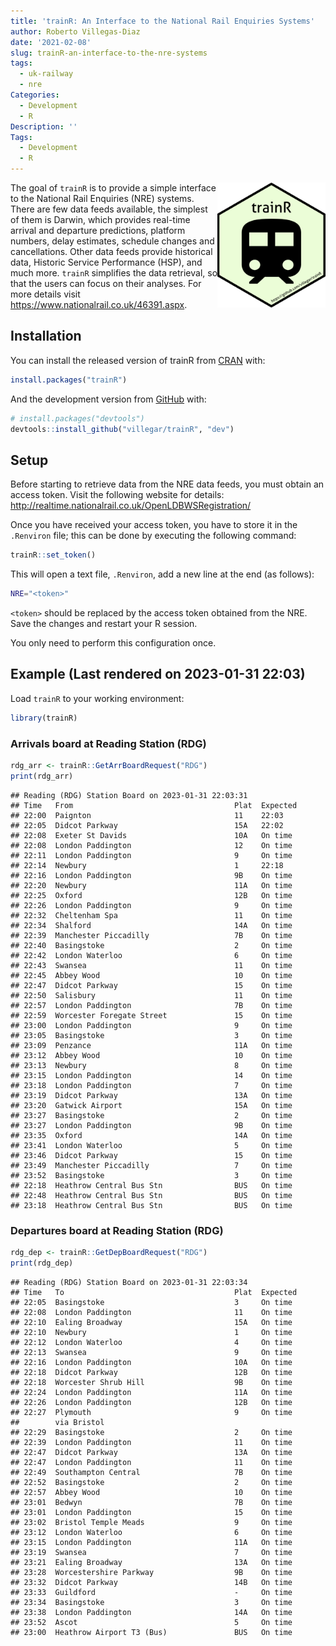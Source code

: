 ```yaml
---
title: 'trainR: An Interface to the National Rail Enquiries Systems'
author: Roberto Villegas-Diaz
date: '2021-02-08'
slug: trainR-an-interface-to-the-nre-systems
tags:
  - uk-railway
  - nre
Categories:
  - Development
  - R
Description: ''
Tags:
  - Development
  - R
---
```


<img src="https://raw.githubusercontent.com/villegar/trainR/main/inst/images/logo.png" alt="logo" align="right" height=200px/>

The goal of `trainR` is to provide a simple interface to the 
National Rail Enquiries (NRE) systems. There are few data feeds 
available, the simplest of them is Darwin, which provides real-time 
arrival and departure predictions, platform numbers, delay estimates, 
schedule changes and cancellations. Other data feeds provide historical 
data, Historic Service Performance (HSP), and much more. `trainR` 
simplifies the data retrieval, so that the users can focus on their 
analyses. For more details visit 
https://www.nationalrail.co.uk/46391.aspx.

## Installation

You can install the released version of trainR from [CRAN](https://CRAN.R-project.org) with:

``` r
install.packages("trainR")
```

And the development version from [GitHub](https://github.com/) with:

``` r
# install.packages("devtools")
devtools::install_github("villegar/trainR", "dev")
```

## Setup
Before starting to retrieve data from the NRE data feeds, you must obtain an access token. 
Visit the following website for details: http://realtime.nationalrail.co.uk/OpenLDBWSRegistration/

Once you have received your access token, you have to store it in the `.Renviron` file; this can be 
done by executing the following command:


```r
trainR::set_token()
```

This will open a text file, `.Renviron`, add a new line at the end (as follows):

```bash
NRE="<token>"
```

`<token>` should be replaced by the access token obtained from the NRE. Save the changes and restart 
your R session.

You only need to perform this configuration once.

## Example (Last rendered on 2023-01-31 22:03)

Load `trainR` to your working environment:

```r
library(trainR)
```

### Arrivals board at Reading Station (RDG)


```r
rdg_arr <- trainR::GetArrBoardRequest("RDG")
print(rdg_arr)
```

```
## Reading (RDG) Station Board on 2023-01-31 22:03:31
## Time   From                                    Plat  Expected
## 22:00  Paignton                                11    22:03
## 22:05  Didcot Parkway                          15A   22:02
## 22:08  Exeter St Davids                        10A   On time
## 22:08  London Paddington                       12    On time
## 22:11  London Paddington                       9     On time
## 22:14  Newbury                                 1     22:18
## 22:16  London Paddington                       9B    On time
## 22:20  Newbury                                 11A   On time
## 22:25  Oxford                                  12B   On time
## 22:26  London Paddington                       9     On time
## 22:32  Cheltenham Spa                          11    On time
## 22:34  Shalford                                14A   On time
## 22:39  Manchester Piccadilly                   7B    On time
## 22:40  Basingstoke                             2     On time
## 22:42  London Waterloo                         6     On time
## 22:43  Swansea                                 11    On time
## 22:45  Abbey Wood                              10    On time
## 22:47  Didcot Parkway                          15    On time
## 22:50  Salisbury                               11    On time
## 22:57  London Paddington                       7B    On time
## 22:59  Worcester Foregate Street               15    On time
## 23:00  London Paddington                       9     On time
## 23:05  Basingstoke                             3     On time
## 23:09  Penzance                                11A   On time
## 23:12  Abbey Wood                              10    On time
## 23:13  Newbury                                 8     On time
## 23:15  London Paddington                       14    On time
## 23:18  London Paddington                       7     On time
## 23:19  Didcot Parkway                          13A   On time
## 23:20  Gatwick Airport                         15A   On time
## 23:27  Basingstoke                             2     On time
## 23:27  London Paddington                       9B    On time
## 23:35  Oxford                                  14A   On time
## 23:41  London Waterloo                         5     On time
## 23:46  Didcot Parkway                          15    On time
## 23:49  Manchester Piccadilly                   7     On time
## 23:52  Basingstoke                             3     On time
## 22:18  Heathrow Central Bus Stn                BUS   On time
## 22:48  Heathrow Central Bus Stn                BUS   On time
## 23:18  Heathrow Central Bus Stn                BUS   On time
```

### Departures board at Reading Station (RDG)


```r
rdg_dep <- trainR::GetDepBoardRequest("RDG")
print(rdg_dep)
```

```
## Reading (RDG) Station Board on 2023-01-31 22:03:34
## Time   To                                      Plat  Expected
## 22:05  Basingstoke                             3     On time
## 22:08  London Paddington                       11    On time
## 22:10  Ealing Broadway                         15A   On time
## 22:10  Newbury                                 1     On time
## 22:12  London Waterloo                         4     On time
## 22:13  Swansea                                 9     On time
## 22:16  London Paddington                       10A   On time
## 22:18  Didcot Parkway                          12B   On time
## 22:18  Worcester Shrub Hill                    9B    On time
## 22:24  London Paddington                       11A   On time
## 22:26  London Paddington                       12B   On time
## 22:27  Plymouth                                9     On time
##        via Bristol                             
## 22:29  Basingstoke                             2     On time
## 22:39  London Paddington                       11    On time
## 22:47  Didcot Parkway                          13A   On time
## 22:47  London Paddington                       11    On time
## 22:49  Southampton Central                     7B    On time
## 22:52  Basingstoke                             2     On time
## 22:57  Abbey Wood                              10    On time
## 23:01  Bedwyn                                  7B    On time
## 23:01  London Paddington                       15    On time
## 23:02  Bristol Temple Meads                    9     On time
## 23:12  London Waterloo                         6     On time
## 23:15  London Paddington                       11A   On time
## 23:19  Swansea                                 7     On time
## 23:21  Ealing Broadway                         13A   On time
## 23:28  Worcestershire Parkway                  9B    On time
## 23:32  Didcot Parkway                          14B   On time
## 23:33  Guildford                               -     On time
## 23:34  Basingstoke                             3     On time
## 23:38  London Paddington                       14A   On time
## 23:52  Ascot                                   5     On time
## 23:00  Heathrow Airport T3 (Bus)               BUS   On time
```
